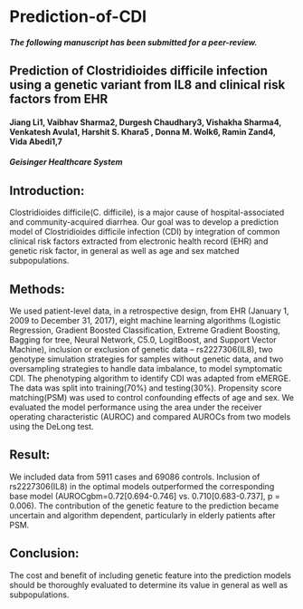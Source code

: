 # Prediction-of-CDI

##### The following manuscript has been submitted for a peer-review.

## Prediction of Clostridioides difficile infection using a genetic variant from IL8 and clinical risk factors from EHR
#### Jiang Li1, Vaibhav Sharma2, Durgesh Chaudhary3, Vishakha Sharma4, Venkatesh Avula1, Harshit S. Khara5  , Donna M. Wolk6, Ramin Zand4, Vida Abedi1,7
##### Geisinger Healthcare System

## Introduction: 
Clostridioides difficile(C. difficile), is a major cause of hospital-associated and community-acquired diarrhea. Our goal was to develop a prediction model of Clostridioides difficile infection (CDI) by integration of common clinical risk factors extracted from electronic health record (EHR) and genetic risk factor, in general as well as age and sex matched subpopulations. 

## Methods: 
We used patient-level data, in a retrospective design, from EHR (January 1, 2009 to December 31, 2017), eight machine learning algorithms (Logistic Regression, Gradient Boosted Classification, Extreme Gradient Boosting, Bagging for tree, Neural Network, C5.0, LogitBoost, and Support Vector Machine), inclusion or exclusion of genetic data – rs2227306(IL8), two genotype simulation strategies for samples without genetic data, and two oversampling strategies to handle data imbalance, to model symptomatic CDI. The phenotyping algorithm to identify CDI was adapted from eMERGE. The data was split into training(70%) and testing(30%). Propensity score matching(PSM) was used to control confounding effects of age and sex. We evaluated the model performance using the area under the receiver operating characteristic (AUROC) and compared AUROCs from two models using the DeLong test.   

## Result: 
We included data from 5911 cases and 69086 controls. Inclusion of rs2227306(IL8) in the optimal models outperformed the corresponding base model (AUROCgbm=0.72[0.694-0.746] vs. 0.710[0.683-0.737], p = 0.006). The contribution of the genetic feature to the prediction became uncertain and algorithm dependent, particularly in elderly patients after PSM.
## Conclusion: 
The cost and benefit of including genetic feature into the prediction models should be thoroughly evaluated to determine its value in general as well as subpopulations. 
